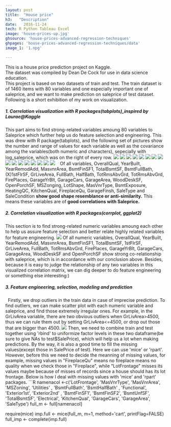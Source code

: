 ```yaml
---
layout: post
title:  "House price"
h3:   "Description"
date:   2016-11-24
tech: R Python Tableau Excel
image: 'house-prices-up.jpg'
ghsource: 'house-prices-advanced-regression-techniques'
ghpages: 'house-prices-advanced-regression-techniques/data'
image_1: '1.npg'

---
```

This is a house price prediction project on Kaggle.  
The dataset was compiled by Dean De Cock for use in data science education.  
This project is based on two datasets of train and test. The train dataset is of 1460 items with 80 variables and one especially important one of saleprice, and we want to make prediction on saleprice of test dataset.  
Following is a short exhibition of my work on visualization.  
<h5>1. Correlation visualization with R packages(tabplots)_inspired by Laurae@Kaggle</h5>  
This part aims to find strong-related variables amoung 80 variables to Saleprice which further help us do feature selection and engineering.  This was drew with R package(tabplots), and the following set of pictures show the number and range of values for each variable as well as the covariance among the variables(both numeric and characters), sepecially with log_saleprice, which was on the right of every row.
    <img src="\images\1.png">
    <img src="\images\2.png">
    <img src="\images\3.png">
    <img src="\images\4.png">
    <img src="\images\5.png">
    <img src="\images\6.png">
    <img src="\images\7.png">
    <img src="\images\8.png">
    <img src="\images\9.png">
    <img src="\images\10.png">
    <img src="\images\11.png">
    <img src="\images\12.png">
    <img src="\images\13.png">
    <img src="\images\14.png">
    <img src="\images\15.png">
    <img src="\images\16.png">
    Of all variables, OverallQual, YearBuilt, YearRemodAdd, MasvnrArea, BsmtFinSF1, TotalBsmtSF, BsmtFullBath, (X)1stFlrSF, GrLiveArea, FullBath, HalfBath, TotRmsAbvGrd, TotRmsAbvGrd, FirePlaces, GarageYrBlt, GarageCars, GarageArea, WoodDeskSF, OpenPorchSF, MSZonging, LotShape, MasVnrType, BsmtExposure, HeatingQC, KitchenQual, FireplaceQu, GarageFinsh, SaleType and SaleCondition <b>show good shape resemblance or anti-similarity.</b>  
    This means these variables are of <b>good correlations with Saleprice.</b>  
<h5>2. Correlation visualization with R packages(corrplot, ggplot2)</h5> 
This section is to find strong-related numeric variables amoung each other to help us assure feature selection and better relate highly related variables for feature engineering.  
<img src="\images\cor-10-1.png">
Of all numeric variables, OverallQual, YearBuilt, YearRemodAdd, MasvnrArea, BsmtFinSF1, TotalBsmtSF, 1stFlrSF, GrLiveArea, FullBath, TotRmsAbvGrd, FirePlaces, GarageYrBlt, GarageCars, GarageArea, WoodDeskSF and OpenPorchSF show strong co-relationship with saleprice, which is in accordance with our conclusion above.   
Besides, because it is easy to judge the relationship of any two variables in this visualized correlation matrix, we can dig deeper to do feature engineering or something else interesting:)  
<h5>3. Feature engineering, selection, modeling and prediction </h5>   
Firstly, we drop outliers in the train data in case of imprecise prediction. To find outliers, we can make scatter plot with each numeric variable and saleprice, and find those extremely irregular ones. For example, in the GrLivArea variable, there are two obvious outliers when GrLivArea>4500, thus we can rule them out by setting GrLivArea<=4500, or drop out those that are bigger than 4500.   
<img src="\images\GrLivArea_outliers.png">
Then, we need to combine train and test together using 'rbind' to uniformize factor levels in these two dataframe(be sure to give NAs to test$SalePrice), which will help us a lot when making predictions. By the way, it is also a good time to fill the missing values(except those in SalePrice of test). Here we can use 'mice' or 'rpart'. However, before this we need to decide the meanning of missing values, for example, missing values in "FireplaceQu" means no fireplace means no quality when we check those in "Fireplace", while "LotFrontage" misses its values maybe because of misses of records since a house should has its lot frontage. Below is how I deal with missing values with 'mice' and 'rpart' packages.
```R
namenacol <-c('LotFrontage', 'MasVnrType', 'MasVnrArea', 'MSZoning', 'Utilities' , 'BsmtFullBath', 'BsmtHalfBath'   , 'Functional', 'Exterior1st', 'Exterior2nd' , 'BsmtFinSF1', 'BsmtFinSF2', 'BsmtUnfSF', 'TotalBsmtSF', 'Electrical', 'KitchenQual', 'GarageCars', 'GarageArea', 'SaleType') 
full_m <- full[namenacol]

require(mice)
imp.full <- mice(full_m, m=1, method='cart', printFlag=FALSE)
full_imp <- complete(imp.full)
```
